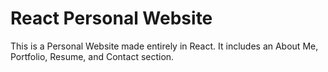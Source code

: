 # React Personal Website

This is a Personal Website made entirely in React.
It includes an About Me, Portfolio, Resume, and Contact section.
